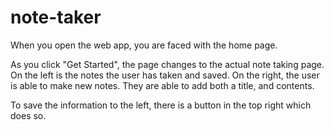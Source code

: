 # note-taker

When you open the web app, you are faced with the home page.  

As you click "Get Started", the page changes to the actual note taking page. On the left is the notes the user has taken and saved. On the right, the user is able to make new notes. They are able to add both a title, and contents.

To save the information to the left, there is a button in the top right which does so.


